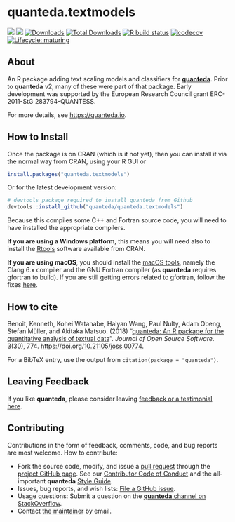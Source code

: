 
# quanteda.textmodels

<!-- badges: start -->

[![](https://www.r-pkg.org/badges/version/quanteda.textmodels?color=green)](https://cran.r-project.org/package=quanteda.textmodels)
[![](https://img.shields.io/badge/devel%20version-0.9.1.9003-royalblue.svg)](https://github.com/quanteda/quanteda.textmodels)
[![Downloads](https://cranlogs.r-pkg.org/badges/quanteda.textmodels)](https://CRAN.R-project.org/package=quanteda.textmodels)
[![Total
Downloads](https://cranlogs.r-pkg.org/badges/grand-total/quanteda.textmodels?color=orange)](https://CRAN.R-project.org/package=quanteda.textmodels)
[![R build
status](https://github.com/JBGruber/quanteda.textmodels/workflows/R-CMD-check/badge.svg)](https://github.com/JBGruber/quanteda.textmodels/actions)
[![codecov](https://codecov.io/gh/quanteda/quanteda.textmodels/branch/master/graph/badge.svg)](https://codecov.io/gh/quanteda/quanteda.textmodels)
[![Lifecycle:
maturing](https://img.shields.io/badge/lifecycle-maturing-blue.svg)](https://www.tidyverse.org/lifecycle/#maturing)
<!-- badges: end -->

## About

An R package adding text scaling models and classifiers for
[**quanteda**](https://quanteda.io). Prior to **quanteda** v2, many of
these were part of that package. Early development was supported by the
European Research Council grant ERC-2011-StG 283794-QUANTESS.

For more details, see <https://quanteda.io>.

## How to Install

Once the package is on CRAN (which is it not yet), then you can install
it via the normal way from CRAN, using your R GUI or

``` r
install.packages("quanteda.textmodels") 
```

Or for the latest development version:

``` r
# devtools package required to install quanteda from Github 
devtools::install_github("quanteda/quanteda.textmodels") 
```

Because this compiles some C++ and Fortran source code, you will need to
have installed the appropriate compilers.

**If you are using a Windows platform**, this means you will need also
to install the [Rtools](https://CRAN.R-project.org/bin/windows/Rtools/)
software available from CRAN.

**If you are using macOS**, you should install the [macOS
tools](https://cran.r-project.org/bin/macosx/tools/), namely the Clang
6.x compiler and the GNU Fortran compiler (as **quanteda** requires
gfortran to build). If you are still getting errors related to gfortran,
follow the fixes
[here](https://thecoatlessprofessor.com/programming/rcpp-rcpparmadillo-and-os-x-mavericks--lgfortran-and--lquadmath-error/).

## How to cite

Benoit, Kenneth, Kohei Watanabe, Haiyan Wang, Paul Nulty, Adam Obeng,
Stefan Müller, and Akitaka Matsuo. (2018) “[quanteda: An R package for
the quantitative analysis of textual
data](https://www.theoj.org/joss-papers/joss.00774/10.21105.joss.00774.pdf)”.
*Journal of Open Source Software*. 3(30), 774.
<https://doi.org/10.21105/joss.00774>.

For a BibTeX entry, use the output from `citation(package =
"quanteda")`.

## Leaving Feedback

If you like **quanteda**, please consider leaving [feedback or a
testimonial here](https://github.com/quanteda/quanteda/issues/461).

## Contributing

Contributions in the form of feedback, comments, code, and bug reports
are most welcome. How to contribute:

  - Fork the source code, modify, and issue a [pull
    request](https://help.github.com/articles/creating-a-pull-request-from-a-fork/)
    through the [project GitHub
    page](https://github.com/quanteda/quanteda). See our [Contributor
    Code of
    Conduct](https://github.com/quanteda/quanteda/blob/master/CONDUCT.md)
    and the all-important **quanteda** [Style
    Guide](https://github.com/quanteda/quanteda/wiki/Style-guide).
  - Issues, bug reports, and wish lists: [File a GitHub
    issue](https://github.com/quanteda/quanteda.textmodels/issues).
  - Usage questions: Submit a question on the [**quanteda** channel on
    StackOverflow](https://stackoverflow.com/questions/tagged/quanteda).
  - Contact [the maintainer](mailto:kbenoit@lse.ac.uk) by email.
